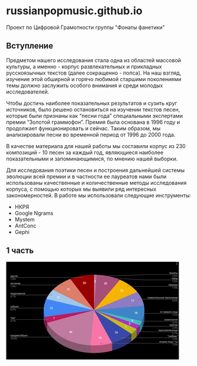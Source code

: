 # russianpopmusic.github.io

Проект по Цифровой Грамотности группы "Фонаты фанетики"

## Вступление
  Предметом нашего исследования стала одна из областей массовой культуры, а именно - корпус развлекательных и прикладных русскоязычных текстов (далее сокращенно - попса). На наш взгляд, изучение этой обширной и горячо любимой старшими поколениями темы должно заслужить особого внимания и среди молодых исследователей. 
  
  Чтобы достичь наиболее показательных результатов и сузить круг источников, было решено остановиться на изучении текстов песен, которые были признаны как “песни года” специальными экспертами премии “Золотой граммофон”. Премия была основана в 1996 году и продолжает функционировать и сейчас. Таким образом, мы анализировали песни во временной период от 1996 до 2000 года.
  
  В качестве материала для нашей работы мы составили корпус из 230 композиций - 10 песен за каждый год, являющиеся наиболее показательными и запоминающимися, по мнению нашей выборки.
  
  Для исследования поэтики песен и построения дальнейшей системы эволюции всей премии и в частности ее лауреатов нами были использованы качественные и количественные методы исследования корпуса, с помощью которых мы выявили ряд интересных закономерностей. 
В работе мы использовали следующие инструменты:
* НКРЯ
* Google Ngrams
* Mystem
* AntConc
* Gephi

## 1 часть

![alt text](https://github.com/RussianPopMusic/russianpopmusic.github.io/blob/master/k1.jpg)


